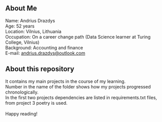 ## About Me
Name: Andrius Drazdys<br>
Age: 52 years<br>
Location: Vilnius, Lithuania<br>
Occupation: On a career change path (Data Science learner at Turing College, Vilnius)<br>
Background: Accounting and finance<br>
E-mail: andrius.drazdys@outlook.com<br>

## About this repository
It contains my main projects in the course of my learning.<br>
Number in the name of the folder shows how my projects progressed chronologically.<br>
In the first two projects dependencies are listed in requirements.txt files, from project 3 poetry is used.<br>
<br>
Happy reading!<br>

